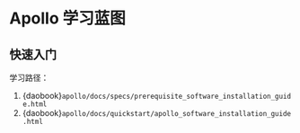 # Apollo 学习蓝图

## 快速入门

学习路径：

1. {daobook}`apollo/docs/specs/prerequisite_software_installation_guide.html`
2. {daobook}`apollo/docs/quickstart/apollo_software_installation_guide.html`